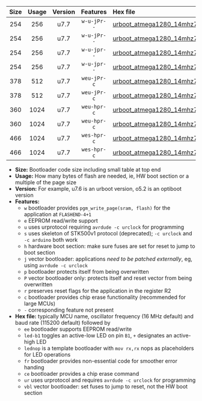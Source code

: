 |Size|Usage|Version|Features|Hex file|
|:-:|:-:|:-:|:-:|:--|
|254|256|u7.7|`w-u-jPr--`|[urboot_atmega1280_14mhz7456_230400bps_led+b7_ur_vbl.hex](https://raw.githubusercontent.com/stefanrueger/urboot.hex/main/mcus/atmega1280/fcpu_14mhz7456/230400_bps/urboot_atmega1280_14mhz7456_230400bps_led+b7_ur_vbl.hex)|
|254|256|u7.7|`w-u-jPr--`|[urboot_atmega1280_14mhz7456_230400bps_lednop_ur_vbl.hex](https://raw.githubusercontent.com/stefanrueger/urboot.hex/main/mcus/atmega1280/fcpu_14mhz7456/230400_bps/urboot_atmega1280_14mhz7456_230400bps_lednop_ur_vbl.hex)|
|254|256|u7.7|`w-u-jpr--`|[urboot_atmega1280_14mhz7456_230400bps_led+b7_fr_ur_vbl.hex](https://raw.githubusercontent.com/stefanrueger/urboot.hex/main/mcus/atmega1280/fcpu_14mhz7456/230400_bps/urboot_atmega1280_14mhz7456_230400bps_led+b7_fr_ur_vbl.hex)|
|254|256|u7.7|`w-u-jpr--`|[urboot_atmega1280_14mhz7456_230400bps_lednop_fr_ur_vbl.hex](https://raw.githubusercontent.com/stefanrueger/urboot.hex/main/mcus/atmega1280/fcpu_14mhz7456/230400_bps/urboot_atmega1280_14mhz7456_230400bps_lednop_fr_ur_vbl.hex)|
|378|512|u7.7|`weu-jPr-c`|[urboot_atmega1280_14mhz7456_230400bps_ee_led+b7_fr_ce_ur_vbl.hex](https://raw.githubusercontent.com/stefanrueger/urboot.hex/main/mcus/atmega1280/fcpu_14mhz7456/230400_bps/urboot_atmega1280_14mhz7456_230400bps_ee_led+b7_fr_ce_ur_vbl.hex)|
|378|512|u7.7|`weu-jPr-c`|[urboot_atmega1280_14mhz7456_230400bps_ee_lednop_fr_ce_ur_vbl.hex](https://raw.githubusercontent.com/stefanrueger/urboot.hex/main/mcus/atmega1280/fcpu_14mhz7456/230400_bps/urboot_atmega1280_14mhz7456_230400bps_ee_lednop_fr_ce_ur_vbl.hex)|
|360|1024|u7.7|`weu-hpr-c`|[urboot_atmega1280_14mhz7456_230400bps_ee_led+b7_fr_ce_ur.hex](https://raw.githubusercontent.com/stefanrueger/urboot.hex/main/mcus/atmega1280/fcpu_14mhz7456/230400_bps/urboot_atmega1280_14mhz7456_230400bps_ee_led+b7_fr_ce_ur.hex)|
|360|1024|u7.7|`weu-hpr-c`|[urboot_atmega1280_14mhz7456_230400bps_ee_lednop_fr_ce_ur.hex](https://raw.githubusercontent.com/stefanrueger/urboot.hex/main/mcus/atmega1280/fcpu_14mhz7456/230400_bps/urboot_atmega1280_14mhz7456_230400bps_ee_lednop_fr_ce_ur.hex)|
|466|1024|u7.7|`wes-hpr-c`|[urboot_atmega1280_14mhz7456_230400bps_ee_led+b7_fr_ce.hex](https://raw.githubusercontent.com/stefanrueger/urboot.hex/main/mcus/atmega1280/fcpu_14mhz7456/230400_bps/urboot_atmega1280_14mhz7456_230400bps_ee_led+b7_fr_ce.hex)|
|466|1024|u7.7|`wes-hpr-c`|[urboot_atmega1280_14mhz7456_230400bps_ee_lednop_fr_ce.hex](https://raw.githubusercontent.com/stefanrueger/urboot.hex/main/mcus/atmega1280/fcpu_14mhz7456/230400_bps/urboot_atmega1280_14mhz7456_230400bps_ee_lednop_fr_ce.hex)|

- **Size:** Bootloader code size including small table at top end
- **Usage:** How many bytes of flash are needed, ie, HW boot section or a multiple of the page size
- **Version:** For example, u7.6 is an urboot version, o5.2 is an optiboot version
- **Features:**
  + `w` bootloader provides `pgm_write_page(sram, flash)` for the application at `FLASHEND-4+1`
  + `e` EEPROM read/write support
  + `u` uses urprotocol requiring `avrdude -c urclock` for programming
  + `s` uses skeleton of STK500v1 protocol (deprecated); `-c urclock` and `-c arduino` both work
  + `h` hardware boot section: make sure fuses are set for reset to jump to boot section
  + `j` vector bootloader: applications *need to be patched externally*, eg, using `avrdude -c urclock`
  + `p` bootloader protects itself from being overwritten
  + `P` vector bootloader only: protects itself and reset vector from being overwritten
  + `r` preserves reset flags for the application in the register R2
  + `c` bootloader provides chip erase functionality (recommended for large MCUs)
  + `-` corresponding feature not present
- **Hex file:** typically MCU name, oscillator frequency (16 MHz default) and baud rate (115200 default) followed by
  + `ee` bootloader supports EEPROM read/write
  + `led-b1` toggles an active-low LED on pin `B1`, `+` designates an active-high LED
  + `lednop` is a template bootloader with `mov rx,rx` nops as placeholders for LED operations
  + `fr` bootloader provides non-essential code for smoother error handing
  + `ce` bootloader provides a chip erase command
  + `ur` uses urprotocol and requires `avrdude -c urclock` for programming
  + `vbl` vector bootloader: set fuses to jump to reset, not the HW boot section
